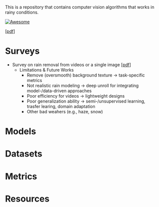 This is a repository that contains computer vision algorithms that works in rainy conditions. 

[![Awesome](https://awesome.re/badge.svg)](https://awesome.re)

[[pdf]()]

# Surveys
* Survey on rain removal from videos or a single image [[pdf](https://link.springer.com/content/pdf/10.1007/s11432-020-3225-9.pdf?pdf=button)]
  * Limitations & Future Works
      * Remove (oversmooth) background texture -> task-specific metrics
      * Not realistic rain modeling -> deep unroll for integrating model-/data-driven approaches
      * Poor efficiency for videos -> lightweight designs
      * Poor generalization ability -> semi-/unsupervised learning, trasfer learing, domain adaptation
      * Other bad weahers (e.g., haze, snow)

# Models

# Datasets

# Metrics

# Resources

